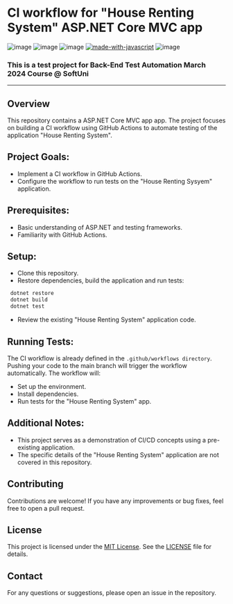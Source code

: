 # CI workflow for "House Renting System" ASP.NET Core MVC app
![image](https://img.shields.io/badge/C%23-239120?style=for-the-badge&logo=csharp&logoColor=white)
![image](https://img.shields.io/badge/.NET-512BD4?style=for-the-badge&logo=dotnet&logoColor=white)
![image](https://img.shields.io/badge/Visual_Studio-5C2D91?style=for-the-badge&logo=visual%20studio&logoColor=white)
[![made-with-javascript](https://img.shields.io/badge/Made%20with-JavaScript-1f425f.svg)](https://www.javascript.com)
![image](https://img.shields.io/badge/GitHub-100000?style=for-the-badge&logo=github&logoColor=white)
### This is a test project for **Back-End Test Automation** March 2024 Course @ SoftUni
---
## Overview
This repository contains a ASP.NET Core MVC app app. The project focuses on building a CI workflow using GitHub Actions to automate testing of the application "House Renting System".

## Project Goals:

- Implement a CI workflow in GitHub Actions.
- Configure the workflow to run tests on the "House Renting Sysyem" application.

## Prerequisites:

- Basic understanding of ASP.NET and testing frameworks.
- Familiarity with GitHub Actions.
  
## Setup:
- Clone this repository.
- Restore dependencies, build the application and run tests:

```sh
 dotnet restore
 dotnet build
 dotnet test
```

- Review the existing "House Renting System" application code.

## Running Tests:

The CI workflow is already defined in the `.github/workflows directory`. Pushing your code to the main branch will trigger the workflow automatically. The workflow will:

- Set up the environment.
- Install dependencies.
- Run tests for the "House Renting System" app.
## Additional Notes:

- This project serves as a demonstration of CI/CD concepts using a pre-existing application.
- The specific details of the "House Renting System" application are not covered in this repository.

## Contributing
Contributions are welcome! If you have any improvements or bug fixes, feel free to open a pull request.

## License
This project is licensed under the [MIT License](LICENSE). See the [LICENSE](LICENSE) file for details.

## Contact
For any questions or suggestions, please open an issue in the repository.

